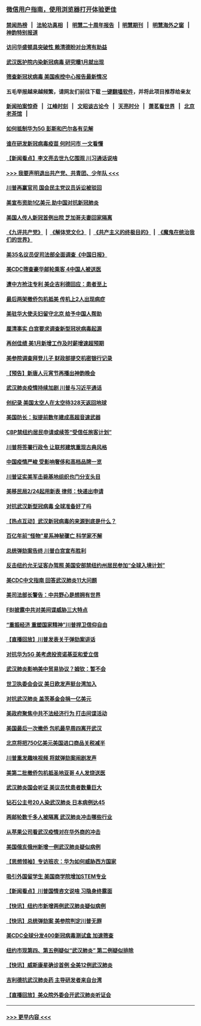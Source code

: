 ### [微信用户指南，使用浏览器打开体验更佳](https://github.com/gfw-breaker/banned-news1/blob/master/indexes/wechat-guide.md?t=0)
#### [禁闻热榜](热点新闻.md?t=0)  &nbsp;&nbsp;|&nbsp;&nbsp; [法轮功真相](https://github.com/gfw-breaker/truth/blob/master/README.md?t=0) &nbsp;&nbsp;|&nbsp;&nbsp; [明慧二十周年报告](https://github.com/gfw-breaker/mh-reports/blob/master/README.md?t=0) &nbsp;&nbsp;|&nbsp;&nbsp;[明慧期刊](https://github.com/gfw-breaker/mh-qikan) &nbsp;&nbsp;|&nbsp;&nbsp; [明慧海外之窗](https://github.com/gfw-breaker/mh-news/blob/master/README.md?t=0) &nbsp;&nbsp;|&nbsp;&nbsp; [神韵特别报道](https://github.com/gfw-breaker/mh-news/blob/master/shenyun.md?t=0)
#### [访问华盛顿具突破性 赖清德盼对台湾有助益](../pages/nsc412/n11853129.md?t=02081222) 
#### [武汉医护院内染新冠病毒 研究曝1月就出现](../pages/nsc412/n11852928.md?t=02081222) 
#### [筛查新冠状病毒 美国疾控中心报告最新情况](../pages/nsc412/n11853070.md?t=02081222) 
#### 五毛举报越来越频繁，请网友们前往下载 [一键翻墙软件](https://github.com/gfw-breaker/ssr-accounts)，并将此项目推荐给亲友
#### [新闻拍案惊奇](https://github.com/gfw-breaker/banned-news1/blob/master/pages/link4.md) &nbsp;&nbsp;|&nbsp;&nbsp; [江峰时刻](https://github.com/gfw-breaker/banned-news1/blob/master/pages/link4.md) &nbsp;&nbsp;|&nbsp;&nbsp; [文昭谈古论今](https://github.com/gfw-breaker/banned-news1/blob/master/pages/link4.md) &nbsp;&nbsp;|&nbsp;&nbsp; [天亮时分](https://github.com/gfw-breaker/banned-news1/blob/master/pages/link4.md) &nbsp;&nbsp;|&nbsp;&nbsp; [萧茗看世界](https://github.com/gfw-breaker/banned-news1/blob/master/pages/link4.md) &nbsp;&nbsp;|&nbsp;&nbsp; [北京老茶馆](https://github.com/gfw-breaker/banned-news1/blob/master/pages/link4.md) &nbsp;&nbsp;|&nbsp;&nbsp; 
#### [如何抵制华为5G 彭斯和巴尔各有见解](../pages/nsc412/n11852535.md?t=02081222) 
#### [谁在研发新冠病毒疫苗 何时问市 一文看懂](../pages/nsc412/n11852840.md?t=02081222) 
#### [【新闻看点】李文亮去世九亿围观 川习通话说啥](../pages/nsc412/n11852360.md?t=02081222) 
#### [>>> 我要声明退出共产党、共青团、少年队 <<<](https://github.com/begood0513/goodnews/blob/master/quit/letter.md) 
#### [川普再赢官司 国会民主党议员诉讼被驳回](../pages/nsc412/n11852287.md?t=02081222) 
#### [美宣布资助1亿美元 助中国对抗新冠肺炎](../pages/nsc412/n11852531.md?t=02081222) 
#### [美国人传人新冠首例出院 芝加哥夫妻回家隔离](../pages/nsc412/n11852452.md?t=02081222) 
#### [《九评共产党》](https://github.com/begood0513/9ping.md/blob/master/README.md) &nbsp;|&nbsp; [《解体党文化》](../../../../jtdwh.md/blob/master/README.md)  &nbsp;|&nbsp; [《共产主义的终极目的》](../../../../gczydzjmd.md/blob/master/README.md) &nbsp;|&nbsp; [《魔鬼在统治我们的世界》](../../../../mgztzwmdsj.md/blob/master/README.md) 
#### [美35名议员促司法部全面调查《中国日报》](../pages/nsc412/n11852435.md?t=02081222) 
#### [美CDC筛查豪华邮轮乘客 4中国人被送医](../pages/nsc412/n11852085.md?t=02081222) 
#### [遭中方抢注专利 美企吉利德回应：患者至上](../pages/nsc412/n11852037.md?t=02081222) 
#### [最后两架撤侨包机抵美 传机上2人出现病症](../pages/nsc412/n11852173.md?t=02081222) 
#### [美驻华大使夫妇留守北京 给予中国人帮助](../pages/nsc412/n11852165.md?t=02081222) 
#### [厘清事实 白宫要求调查新型冠状病毒起源](../pages/nsc412/n11852106.md?t=02081222) 
#### [再创佳绩 美1月新增工作及时薪增速超预期](../pages/nsc412/n11852174.md?t=02081222) 
#### [美参院调查拜登儿子 财政部提交机密银行记录](../pages/nsc412/n11851808.md?t=02081222) 
#### [【预告】新唐人元宵节再播出神韵晚会](../pages/nsc412/n11843192.md?t=02081222) 
#### [武汉肺炎疫情持续加剧 川普与习近平通话](../pages/nsc412/n11851613.md?t=02081222) 
#### [创纪录 美国太空人在太空待328天返回地球](../pages/nsc412/n11851266.md?t=02081222) 
#### [美国防长：拟提前数年建成高超音速武器](../pages/nsc412/n11850959.md?t=02081222) 
#### [CBP禁纽约居民申请或续签“受信任旅客计划”](../pages/nsc412/n11850857.md?t=02081222) 
#### [川普将签署行政令 让联邦建筑重现古典风格](../pages/nsc412/n11850654.md?t=02081222) 
#### [中国疫情严峻 受影响奢侈和高档品牌一览](../pages/nsc412/n11850319.md?t=02081222) 
#### [川普证实美军击毙基地组织也门分支头目](../pages/nsc412/n11850383.md?t=02081222) 
#### [美移民局2/24起用新表 律师：快递出申请](../pages/nsc412/n11848220.md?t=02081222) 
#### [对抗武汉新型冠病毒 全球准备好了吗](../pages/nsc412/n11850142.md?t=02081222) 
#### [【热点互动】武汉新冠病毒的来源到底是什么？](../pages/nsc412/n11849749.md?t=02081222) 
#### [百亿年前“怪物”星系神秘骤亡 科学家不解](../pages/nsc412/n11849863.md?t=02081222) 
#### [总统弹劾案告终 川普白宫宣布胜利](../pages/nsc412/n11849985.md?t=02081222) 
#### [反击纽约允无证客办驾照  美国安部禁纽约州居民参加“全球入境计划”](../pages/nsc412/n11849828.md?t=02081222) 
#### [美CDC中文指南 回答武汉肺炎11大问题](../pages/nsc412/n11849703.md?t=02081222) 
#### [美司法部长警告：中共野心是想拥有世界](../pages/nsc412/n11849769.md?t=02081222) 
#### [FBI披露中共对美间谍威胁三大特点](../pages/nsc412/n11849700.md?t=02081222) 
#### [“重振经济 重塑国家精神”川普捍卫信仰自由](../pages/nsc412/n11849641.md?t=02081222) 
#### [【直播回放】川普发表关于弹劾案讲话](../pages/nsc412/n11849472.md?t=02081222) 
#### [对抗华为5G 美考虑投资诺基亚和爱立信](../pages/nsc412/n11849510.md?t=02081222) 
#### [武汉肺炎影响美中贸易协议？姆钦：暂不会](../pages/nsc412/n11849497.md?t=02081222) 
#### [世卫执委会会议 美日欧发声挺台湾加入](../pages/nsc412/n11849433.md?t=02081222) 
#### [对抗武汉肺炎 盖茨基金会捐一亿美元](../pages/nsc412/n11848953.md?t=02081222) 
#### [美政府聚焦中共不法经济行为 打击间谍活动](../pages/nsc412/n11849322.md?t=02081222) 
#### [美国最后一次撤侨 包机最早周四离开武汉](../pages/nsc412/n11849395.md?t=02081222) 
#### [北京将把750亿美元美国进口商品关税减半](../pages/nsc412/n11848896.md?t=02081222) 
#### [川普重发趣味视频 将就弹劾案闹剧发声](../pages/nsc412/n11848715.md?t=02081222) 
#### [美第二批撤侨包机抵圣地亚哥 4人发烧送医](../pages/nsc412/n11847923.md?t=02081222) 
#### [武汉肺炎国会听证 美议员忧患者数量巨大](../pages/nsc412/n11844851.md?t=02081222) 
#### [钻石公主号20人染武汉肺炎 日本病例达45](../pages/nsc412/n11847823.md?t=02081222) 
#### [两邮轮数千多人被隔离 武汉肺炎冲击哪些行业](../pages/nsc412/n11847456.md?t=02081222) 
#### [从苹果公司看武汉疫情对在华外商的冲击](../pages/nsc412/n11847586.md?t=02081222) 
#### [美国俄亥俄州新增一例武汉肺炎疑似病例](../pages/nsc412/n11847714.md?t=02081222) 
#### [【思想领袖】专访班农：华为如何威胁西方国家](../pages/nsc412/n11847306.md?t=02081222) 
#### [吸引外国留学生 美国商学院增加STEM专业](../pages/nsc412/n11847417.md?t=02081222) 
#### [【新闻看点】川普国情咨文说啥 习隐身终露面](../pages/nsc412/n11847016.md?t=02081222) 
#### [【快讯】纽约市新增两例武汉肺炎疑似病例](../pages/nsc412/n11847250.md?t=02081222) 
#### [【快讯】总统弹劾案 美参院判定川普无罪](../pages/nsc412/n11847316.md?t=02081222) 
#### [美CDC全球分发400新冠病毒测试盒 加速筛查](../pages/nsc412/n11847260.md?t=02081222) 
#### [纽约市现第四、第五例疑似“武汉肺炎”   第二例疑似排除](../pages/nsc412/n11847332.md?t=02081222) 
#### [【快讯】威斯康星确诊首例 全美12例武汉肺炎](../pages/nsc412/n11847162.md?t=02081222) 
#### [吉利德抗武汉肺炎药 主导研发者来自台湾](../pages/nsc412/n11847064.md?t=02081222) 
#### [【直播回放】美众院外委会开武汉肺炎听证会](../pages/nsc412/n11846727.md?t=02081222) 

----
#### [ >>> 更早内容 <<< ](../indexes/nsc412-earlier.md)
